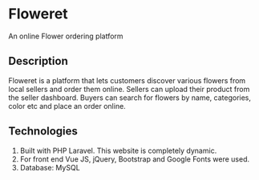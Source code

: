 # Floweret
An online Flower ordering platform

## Description
Floweret is a platform that lets customers discover various flowers from local sellers and order them online. Sellers
can upload their product from the seller dashboard. Buyers can search for flowers by name, categories, color etc and
place an order online.

## Technologies
1. Built with PHP Laravel. This website is completely dynamic.
2. For front end Vue JS, jQuery, Bootstrap and Google Fonts were used.
3. Database: MySQL
   

